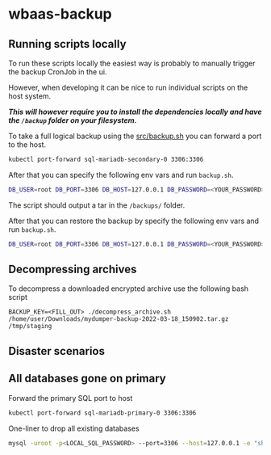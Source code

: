 # wbaas-backup

## Running scripts locally

To run these scripts locally the easiest way is probably to manually trigger the backup CronJob in the ui.

However, when developing it can be nice to run individual scripts on the host system.

***This will however require you to install the dependencies locally and have the `/backup` folder on your filesystem.***

To take a full logical backup using the [src/backup.sh](src/backup.sh) you can forward a port to the host.

```sh
kubectl port-forward sql-mariadb-secondary-0 3306:3306
```

After that you can specify the following env vars and run `backup.sh`.

```sh
DB_USER=root DB_PORT=3306 DB_HOST=127.0.0.1 DB_PASSWORD=<YOUR_PASSWORD> bash src/backup.sh 
```

The script should output a tar in the `/backups/` folder.

After that you can restore the backup by specify the following env vars and run `backup.sh`.

```sh
DB_USER=root DB_PORT=3306 DB_HOST=127.0.0.1 DB_PASSWORD=<YOUR_PASSWORD> bash src/restore.sh <THE_FOLDER_WITH_EXTRACTED_TAR>
```
## Decompressing archives

To decompress a downloaded encrypted archive use the following bash script

```
BACKUP_KEY=<FILL_OUT> ./decompress_archive.sh /home/user/Downloads/mydumper-backup-2022-03-18_150902.tar.gz /tmp/staging
```

## Disaster scenarios

## All databases gone on primary

Forward the primary SQL port to host

```sh
kubectl port-forward sql-mariadb-primary-0 3306:3306
```

One-liner to drop all existing databases

```sh
mysql -uroot -p<LOCAL_SQL_PASSWORD> --port=3306 --host=127.0.0.1 -e "show databases" | grep -v Database | grep -v mysql| grep -v information_schema| gawk '{print "drop database `" $1 "`;select sleep(0.1);"}' | mysql -uroot -p<LOCAL_SQL_PASSWORD> --port=3306 --host=127.0.0.1 
```